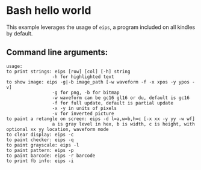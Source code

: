 # Bash hello world

This example leverages the usage of `eips`, a program included on all kindles by default.

## Command line arguments:
```
usage:
to print strings: eips [row] [col] [-h] string
                 -h for highlighted text
to show image: eips -g|-b image_path [-w waveform -f -x xpos -y ypos -v]
                 -g for png, -b for bitmap
                 -w waveform can be gc16 gl16 or du, default is gc16
                 -f for full update, default is partial update
                 -x -y in units of pixels
                 -v for inverted picture
to paint a retangle on screen: eips -d l=a,w=b,h=c [-x xx -y yy -w wf]
                 a is gray level in hex, b is width, c is height, with optional xx yy location, waveform mode
to clear display: eips -c
to paint checker: eips -q
to paint grayscale: eips -l
to paint pattern: eips -p
to paint barcode: eips -r barcode
to print fb info: eips -i
```
